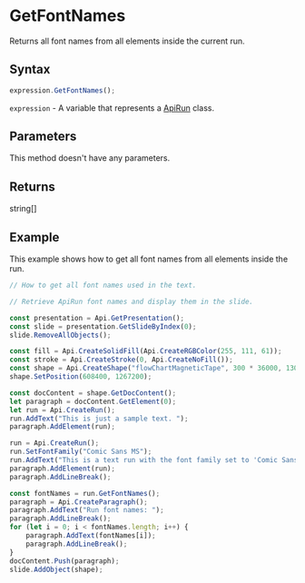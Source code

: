 # GetFontNames

Returns all font names from all elements inside the current run.

## Syntax

```javascript
expression.GetFontNames();
```

`expression` - A variable that represents a [ApiRun](../ApiRun.md) class.

## Parameters

This method doesn't have any parameters.

## Returns

string[]

## Example

This example shows how to get all font names from all elements inside the run.

```javascript editor-pptx
// How to get all font names used in the text.

// Retrieve ApiRun font names and display them in the slide.

const presentation = Api.GetPresentation();
const slide = presentation.GetSlideByIndex(0);
slide.RemoveAllObjects();

const fill = Api.CreateSolidFill(Api.CreateRGBColor(255, 111, 61));
const stroke = Api.CreateStroke(0, Api.CreateNoFill());
const shape = Api.CreateShape("flowChartMagneticTape", 300 * 36000, 130 * 36000, fill, stroke);
shape.SetPosition(608400, 1267200);

const docContent = shape.GetDocContent();
let paragraph = docContent.GetElement(0);
let run = Api.CreateRun();
run.AddText("This is just a sample text. ");
paragraph.AddElement(run);

run = Api.CreateRun();
run.SetFontFamily("Comic Sans MS");
run.AddText("This is a text run with the font family set to 'Comic Sans MS'.");
paragraph.AddElement(run);
paragraph.AddLineBreak();

const fontNames = run.GetFontNames();
paragraph = Api.CreateParagraph();
paragraph.AddText("Run font names: ");
paragraph.AddLineBreak();
for (let i = 0; i < fontNames.length; i++) {
	paragraph.AddText(fontNames[i]);
	paragraph.AddLineBreak();
}
docContent.Push(paragraph);
slide.AddObject(shape);

```

